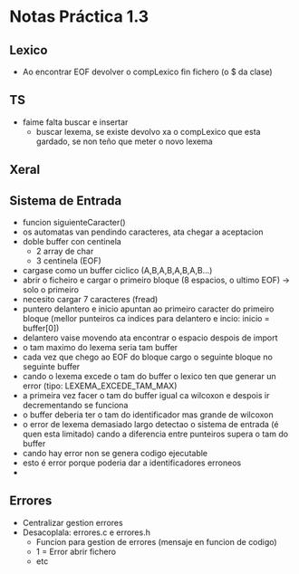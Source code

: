 # Notas Práctica 1.3

## Lexico
+ Ao encontrar EOF devolver o compLexico fin fichero (o $ da clase)

## TS
+ faime falta buscar e insertar
    + buscar lexema, se existe devolvo xa o compLexico que esta gardado, se non teño que meter o novo lexema

## Xeral

## Sistema de Entrada
+ funcion siguienteCaracter()
+ os automatas van pendindo caracteres, ata chegar a aceptacion
+ doble buffer con centinela
    + 2 array de char
    + 3 centinela (EOF)
+ cargase como un buffer ciclico (A,B,A,B,A,B,A,B...)
+ abrir o ficheiro e cargar o primeiro bloque (8 espacios, o ultimo EOF) -> solo o primeiro
+ necesito cargar 7 caracteres (fread)
+ puntero delantero e inicio apuntan ao primeiro caracter do primeiro bloque (mellor punteiros ca indices para delantero e incio: inicio = buffer[0])
+ delantero vaise movendo ata encontrar o espacio despois de import
+ o tam maximo do lexema seria tam buffer
+ cada vez que chego ao EOF do bloque cargo o seguinte bloque no seguinte buffer
+ cando o lexema excede o tam do buffer o lexico ten que generar un error (tipo: LEXEMA_EXCEDE_TAM_MAX)
+ a primeira vez facer o tam do buffer igual ca wilcoxon e despois ir decrementando se funciona
+ o buffer deberia ter o tam do identificador mas grande de wilcoxon
+ o error de lexema demasiado largo detectao o sistema de entrada (é quen esta limitado) cando a diferencia entre punteiros supera o tam do buffer
+ cando hay error non se genera codigo ejecutable
+ esto é error porque poderia dar a identificadores erroneos
+ 

## Errores
+ Centralizar gestion errores
+ Desacoplala: errores.c e errores.h
    + Funcion para gestion de errores (mensaje en funcion de codigo)
    + 1 = Error abrir fichero
    + etc